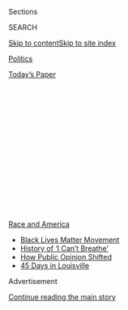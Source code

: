 <div id="app">

<div>

<div>

<div>

<div class="NYTAppHideMasthead css-1q2w90k e1suatyy0">

<div class="section css-ui9rw0 e1suatyy2">

<div class="css-eph4ug er09x8g0">

<div class="css-6n7j50">

</div>

<span class="css-1dv1kvn">Sections</span>

<div class="css-10488qs">

<span class="css-1dv1kvn">SEARCH</span>

</div>

[Skip to content](#site-content)[Skip to site
index](#site-index)

</div>

<div id="masthead-section-label" class="css-1wr3we4 eaxe0e00">

[Politics](https://www.nytimes3xbfgragh.onion/section/politics)

</div>

<div class="css-10698na e1huz5gh0">

</div>

</div>

<div id="masthead-bar-one" class="section hasLinks css-15hmgas e1csuq9d3">

<div class="css-uqyvli e1csuq9d0">

</div>

<div class="css-1uqjmks e1csuq9d1">

</div>

<div class="css-9e9ivx">

[](https://myaccount.nytimes3xbfgragh.onion/auth/login?response_type=cookie&client_id=vi)

</div>

<div class="css-1bvtpon e1csuq9d2">

[Today’s
Paper](https://www.nytimes3xbfgragh.onion/section/todayspaper)

</div>

</div>

</div>

</div>

<div data-aria-hidden="false">

<div id="site-content" data-role="main">

<div>

<div class="css-1aor85t" style="opacity:0.000000001;z-index:-1;visibility:hidden">

<div class="css-1hqnpie">

<div class="css-epjblv">

<span class="css-17xtcya">[Politics](/section/politics)</span><span class="css-x15j1o">|</span><span class="css-fwqvlz">Meet
the Official Accused of Helping Trump Politicize Homeland
Security</span>

</div>

<div class="css-k008qs">

<div class="css-1iwv8en">

<span class="css-18z7m18"></span>

<div>

</div>

</div>

<span class="css-1n6z4y">https://nyti.ms/2Xqukby</span>

<div class="css-1705lsu">

<div class="css-4xjgmj">

<div class="css-4skfbu" data-role="toolbar" data-aria-label="Social Media Share buttons, Save button, and Comments Panel with current comment count" data-testid="share-tools">

  - 
  - 
  - 
  - 
    
    <div class="css-6n7j50">
    
    </div>

  - 
  - 

</div>

</div>

</div>

</div>

</div>

</div>

<div id="NYT_TOP_BANNER_REGION" class="css-13pd83m">

<div>

<div id="styln-prism-menu-1590763508878" class="section interactive-content interactive-size-medium css-1edisqu">

<div class="css-17ih8de interactive-body">

<div id="scroll-container" class="css-1gj85ro">

[<span class="styln-title-wrap"><span class="css-1pje3qr">Race
and</span><span class="css-1pje3qr">
America</span></span>](https://www.nytimes3xbfgragh.onion/news-event/george-floyd-protests-minneapolis-new-york-los-angeles?action=click&pgtype=Article&state=default&region=TOP_BANNER&context=storylines_menu)

  - [Black Lives Matter
    Movement](https://www.nytimes3xbfgragh.onion/interactive/2020/07/03/us/george-floyd-protests-crowd-size.html?action=click&pgtype=Article&state=default&region=TOP_BANNER&context=storylines_menu)
  - [History of ‘I Can’t
    Breathe’](https://www.nytimes3xbfgragh.onion/interactive/2020/06/28/us/i-cant-breathe-police-arrest.html?action=click&pgtype=Article&state=default&region=TOP_BANNER&context=storylines_menu)
  - [How Public Opinion
    Shifted](https://www.nytimes3xbfgragh.onion/interactive/2020/06/10/upshot/black-lives-matter-attitudes.html?action=click&pgtype=Article&state=default&region=TOP_BANNER&context=storylines_menu)
  - [45 Days in
    Louisville](https://www.nytimes3xbfgragh.onion/interactive/2020/07/16/us/black-lives-matter-protests-louisville-breonna-taylor.html?action=click&pgtype=Article&state=default&region=TOP_BANNER&context=storylines_menu)

</div>

</div>

</div>

</div>

</div>

<div id="top-wrapper" class="css-1sy8kpn">

<div id="top-slug" class="css-l9onyx">

Advertisement

</div>

[Continue reading the main
story](#after-top)

<div class="ad top-wrapper" style="text-align:center;height:100%;display:block;min-height:250px">

<div id="top" class="place-ad" data-position="top" data-size-key="top">

</div>

</div>

<div id="after-top">

</div>

</div>

<div>

<div id="sponsor-wrapper" class="css-1hyfx7x">

<div id="sponsor-slug" class="css-19vbshk">

Supported by

</div>

[Continue reading the main
story](#after-sponsor)

<div id="sponsor" class="ad sponsor-wrapper" style="text-align:center;height:100%;display:block">

</div>

<div id="after-sponsor">

</div>

</div>

<div class="css-186x18t">

</div>

<div class="css-1vkm6nb ehdk2mb0">

# Meet the Official Accused of Helping Trump Politicize Homeland Security

</div>

Chad F. Wolf joined the Department of Homeland Security in its infancy
to help prevent another 9/11. Now he is helping President Trump use it
to achieve his political ambitions.

<div class="css-79elbk" data-testid="photoviewer-wrapper">

<div class="css-z3e15g" data-testid="photoviewer-wrapper-hidden">

</div>

<div class="css-1a48zt4 ehw59r15" data-testid="photoviewer-children">

![<span class="css-16f3y1r e13ogyst0" data-aria-hidden="true">The acting
homeland security secretary, Chad F. Wolf, testifying in February before
Congress. He has stepped into the spotlight in ways his predecessors
would not.
</span><span class="css-cnj6d5 e1z0qqy90" itemprop="copyrightHolder"><span class="css-1ly73wi e1tej78p0">Credit...</span><span><span>T.J.
Kirkpatrick for The New York
Times</span></span></span>](https://static01.graylady3jvrrxbe.onion/images/2020/08/04/world/04dc-unrest-dhs3/merlin_169518027_abcb011b-c157-4051-81b6-b16fa05ffa57-articleLarge.jpg?quality=75&auto=webp&disable=upscale)

</div>

</div>

<div class="css-18e8msd">

<div class="css-pdw9fk epjyd6m0">

<div class="css-1txwxcy ey68jwv0" data-aria-hidden="true">

[![Zolan
Kanno-Youngs](https://static01.graylady3jvrrxbe.onion/images/2019/12/13/reader-center/author-zolan-kanno-youngs/author-zolan-kanno-youngs-thumbLarge.png
"Zolan Kanno-Youngs")](https://www.nytimes3xbfgragh.onion/by/zolan-kanno-youngs)[![Jesse
McKinley](https://static01.graylady3jvrrxbe.onion/images/2018/02/20/multimedia/author-jesse-mckinley/author-jesse-mckinley-thumbLarge.jpg
"Jesse McKinley")](https://www.nytimes3xbfgragh.onion/by/jesse-mckinley)

</div>

<div class="css-1baulvz">

By [<span class="css-1baulvz" itemprop="name">Zolan
Kanno-Youngs</span>](https://www.nytimes3xbfgragh.onion/by/zolan-kanno-youngs)
and [<span class="css-1baulvz last-byline" itemprop="name">Jesse
McKinley</span>](https://www.nytimes3xbfgragh.onion/by/jesse-mckinley)

</div>

</div>

  - 
    
    <div class="css-ld3wwf e16638kd2">
    
    Aug. 4, 2020Updated <span class="css-epvm6">3:48 p.m.
    ET</span>
    
    </div>

  - 
    
    <div class="css-4xjgmj">
    
    <div class="css-pvvomx" data-role="toolbar" data-aria-label="Social Media Share buttons, Save button, and Comments Panel with current comment count" data-testid="share-tools">
    
      - 
      - 
      - 
      - 
        
        <div class="css-6n7j50">
        
        </div>
    
      - 
      - 
    
    </div>
    
    </div>

</div>

</div>

<div class="section meteredContent css-1r7ky0e" name="articleBody" itemprop="articleBody">

<div class="css-1fanzo5 StoryBodyCompanionColumn">

<div class="css-53u6y8">

WASHINGTON — It took only 24 hours after President Trump attacked New
York City in his State of the Union address for the president’s man at
the Department of Homeland Security to act.

Chad F. Wolf had joined the department nearly two decades before as a
midlevel staff member to help the sprawling new agency gear up to
protect Americans after the Sept. 11, 2001, attacks. But in February, as
the new [acting
secretary](https://www.nytimes3xbfgragh.onion/2019/11/01/us/politics/trump-chad-wolf-dhs.html)
of homeland security, Mr. Wolf introduced himself to most in the United
States by announcing on Fox News that New Yorkers were [suspended from
enrolling in expedited air traveler
programs](https://www.nytimes3xbfgragh.onion/2020/02/06/us/politics/dhs-new-york-global-entry.html)
because their state had barred federal immigration enforcement agencies
from gaining access to Department of Motor Vehicle records.

“It’s particularly interesting coming from New York again, from where
9/11 occurred,” Mr. Wolf said in a later appearance on the network. “We
want to make sure we share information and not continue to withhold
information.”

Only after thousands of New Yorkers were suspended from the programs did
the department [admit in court last
month](https://www.nytimes3xbfgragh.onion/2020/07/23/nyregion/trusted-traveler-homeland-security.html)
that what Mr. Wolf had said to justify his action was untrue. Several
states and territories were not allowing the agency access to motor
vehicle records, yet New York had been singled out because, Mr. Wolf had
insisted, “New York is the only state, and I think that bears repeating,
the only state that prohibits information sharing.”

</div>

</div>

<div class="css-1fanzo5 StoryBodyCompanionColumn">

<div class="css-53u6y8">

That false statement came at a pivotal turn of Mr. Wolf’s long ascent at
the department he now heads. His initial post at the federal
government’s newly created Transportation Security Administration,
within the Department of Homeland Security, was aimed at stopping
terrorists from again exploiting the nation’s commercial aviation
industry to kill Americans.

But as Mr. Trump has bent the department’s focus to match his own, Mr.
Wolf has bent with it, including on [travel
bans](https://www.nytimes3xbfgragh.onion/2020/01/31/us/politics/trump-travel-ban.html),
[illegal
immigration](https://www.nytimes3xbfgragh.onion/2020/03/20/us/politics/trump-border-coronavirus.html),
[domestic
protests](https://www.nytimes3xbfgragh.onion/2020/07/28/us/federal-agents-portland-seattle-protests.html)
and the [protection of federal
property](https://www.nytimes3xbfgragh.onion/2020/07/10/us/politics/homeland-security-statues-trump.html).

That shift has caused even some former Department of Homeland Security
officials as well as members of Congress to question whether in their
haste to create the agency, they neglected to include safeguards to
prevent a campaigning president and a compliant homeland security chief
from using the department’s arsenal to fulfill their political
ambitions.

“The idea of having a Department of Homeland Security wasn’t inherently
bad, but the way it was done was shoddy, and now we are paying the
price,” said Russell D. Feingold, a former Democratic senator who
opposed the creation of the department in 2002.

At the time, Congress believed broadly that a single department was
needed to improve communication between national security agencies and
state and local governments to prevent another terrorist attack, and it
set out to enact the largest reorganization of the federal government
since the Truman administration restructured the military in 1947.

</div>

</div>

<div class="css-1fanzo5 StoryBodyCompanionColumn">

<div class="css-53u6y8">

The department would employ about 170,000 workers across 22 agencies,
including the Coast Guard, the Secret Service, federal immigration
agencies and the Federal Emergency Management Agency, as well as a new
[intelligence
division](https://www.nytimes3xbfgragh.onion/2020/08/01/us/politics/brian-murphy-homeland-security-protesters.html)
to analyze criminal threats. The political fight over its creation was
not over the concentration of resources in the hands of one cabinet
secretary but over Republican demands that new federal employees should
not be in a union.

</div>

</div>

<div class="css-79elbk" data-testid="photoviewer-wrapper">

<div class="css-z3e15g" data-testid="photoviewer-wrapper-hidden">

</div>

<div class="css-1a48zt4 ehw59r15" data-testid="photoviewer-children">

![<span class="css-16f3y1r e13ogyst0" data-aria-hidden="true">President
George W. Bush signing the Homeland Security Act of 2002, a response to
the Sept. 11, 2001,
attacks.</span><span class="css-cnj6d5 e1z0qqy90" itemprop="copyrightHolder"><span class="css-1ly73wi e1tej78p0">Credit...</span><span>Stephen
Jaffe/Agence France-Presse, via Getty
Images</span></span>](https://static01.graylady3jvrrxbe.onion/images/2020/08/03/world/04dc-unrest-dhs/03dc-unrest-dhs-articleLarge.jpg?quality=75&auto=webp&disable=upscale)

</div>

</div>

<div class="css-1fanzo5 StoryBodyCompanionColumn">

<div class="css-53u6y8">

“That was the whole notion, that we would have a way to protect our
citizens if there was a terror attack,” said Barbara Boxer, a former
Democratic senator who voted for the department’s creation and now says
she regrets it. “Somehow, this has developed into the president’s
private military.”

The Trump administration has defended its deployment of tactical teams
to Portland, Ore., and the officers’ aggressive tactics by citing [a
federal statute](https://www.law.cornell.edu/uscode/text/40/1315)
bolstered by the law that created the Department of Homeland Security.
That statute allows the secretary to deputize agents within the
department’s various agencies to protect federal property, like the
courthouse in Portland.

Ms. Boxer took the point. “I view it as a real wake-up call to analyze
all of our laws to see if they could be abused to the point that could
really injure our own people,” she said.

Alexei Woltornist, a spokesman for the department, rejected that it was
“punishing cities led by Democrats.”

“The mission of D.H.S. changes as the threats change,” he said, noting
that the agency has focused on carrying out Mr. Trump’s immigration
policies. “When violent rioting began to emerge throughout the country,
again the threat changed and the department responded.”

</div>

</div>

<div class="css-1fanzo5 StoryBodyCompanionColumn">

<div class="css-53u6y8">

Judd Gregg, a former Republican senator and a sponsor of the act, backed
the department’s actions against “a disruption of the orderly society,”
even as he acknowledged that Congress paid little attention to the
decision in the Homeland Security Act to transfer authority to protect
federal property from the low-key General Services Administration to the
more political homeland security secretary.

“I don’t think it was focused on at all,” he said, adding, “we were
looking at the much bigger issue of how terrorists would attack us
next.”

The Department of Homeland Security has struggled with its identity
since its creation. James M. Loy, the first head of the Transportation
Security Administration, recalled that “it was a patchwork quilt kind of
thing.”

“Here we are 18 years later,” he added, “the department is still
maturing in how it carries out its missions.”

Mr. Wolf, a Plano, Texas, native, went to college on a tennis
scholarship before heading to Washington to work on Capitol Hill, then
at the T.S.A. He rose at the agency to assistant administrator until
2005, when Thomas Blank, one of his mentors at the aviation security
agency, recruited him to Wexler & Walker, a now defunct lobbyist firm.

Mr. Wolf spent the Obama administration lobbying, including for a new
carry-on luggage screening device that would cost the T.S.A. hundreds of
millions of dollars. [He returned to the agency as chief of staff
in 2017 as it tested the
product](https://www.nytimes3xbfgragh.onion/2017/04/15/us/politics/trump-appointees-potential-conflicts.html)
— it is now used at most airports.

After Kirstjen Nielsen became homeland security secretary in December
2017, she tapped Mr. Wolf to be her chief of staff.

</div>

</div>

<div class="css-1fanzo5 StoryBodyCompanionColumn">

<div class="css-53u6y8">

The agency has been at the center of convulsive policies that banned
travel from predominantly Muslim countries, transferred money from the
Defense Department to build a border wall and restricted the ability of
migrants to obtain asylum at the southwestern border. Mr. Wolf was also
crucial to carrying out a policy that led to the separation of more than
2,800 migrant children from their parents in 2018.

When he testified in June 2019 to be confirmed as the department’s under
secretary for strategy, policy and plans, Mr. Wolf said he learned of
the family separations policy late, just before the attorney general at
the time, Jeff Sessions, announced it. Emails obtained by Senator Jeff
Merkley, Democrat of Oregon, showed that Mr. Wolf actually included the
separation of families in [a list of policy
recommendations](https://www.nbcnews.com/politics/immigration/watchdog-group-trump-dhs-pick-made-false-claims-about-role-n1078171)
that he sent to the Justice Department in December 2017.

Mr. Woltornist said that Mr. Wolf was not directly involved in the
policymaking and that there were dozens of proposals circulating between
the Departments of Justice and Homeland Security.

Before he was made acting secretary, Mr. Wolf was more of a
behind-the-scenes operator than a public defender of Mr. Trump. In
September 2019, Mr. Wolf refused to go on Fox News to speak on the
department’s efforts to crack down on terrorism because the host might
ask about the administration’s immigration agenda, according to a former
administration official.

Mr. Woltornist denied that account, saying that Mr. Wolf repeatedly goes
on television to back the president.

After the White House [purged the department’s
leadership](https://www.nytimes3xbfgragh.onion/2019/04/08/us/politics/randolph-alles-secret-service.html)
last spring, it began to [install
others](https://www.nytimes3xbfgragh.onion/2019/09/05/us/politics/ken-cuccinelli-immigration-trump.html)
who had proved more willing to boost Mr. Trump’s immigration policies on
television, all of them in an acting capacity to avoid the Senate
confirmation process. Mr. Wolf adjusted accordingly.

Michael Chertoff, a homeland security secretary under President George
W. Bush, said the number of vacant positions and acting roles has left
the agency vulnerable for politicization.

</div>

</div>

<div class="css-1fanzo5 StoryBodyCompanionColumn">

<div class="css-53u6y8">

Senate-confirmed officials “have a certain ability to push back a little
bit in a firm and polite way,” Mr. Chertoff said. Now at the department,
he said, the leadership “will basically never be nominated.”

“The message they are getting is, ‘You are here on sufferance,’” he
added.

Mr. Wolf is stepping into the spotlight in ways his predecessors would
not, including by now being a frequent visitor of the conservative
television shows that Mr. Trump follows.

He has even embraced the hard-liner image that the president values.
Before Mr. Wolf agreed last week to **** withdraw the tactical teams
from the courthouse on the condition that state police handle the
protests, he flew to the city and stood for photographs alongside
officers in front of graffiti-laced walls at the federal courthouse —
even as officials in the department addressed [a
memo](https://int.graylady3jvrrxbe.onion/data/documenttools/dh-stacticalagent-memo1/d490e392eab7d7d6/full.pdf)
to him warning that the tactical teams did not have the [proper training
to quell the
protests.](https://www.nytimes3xbfgragh.onion/2020/07/18/us/portland-protests.html)

</div>

</div>

<div class="css-79elbk" data-testid="photoviewer-wrapper">

<div class="css-z3e15g" data-testid="photoviewer-wrapper-hidden">

</div>

<div class="css-1a48zt4 ehw59r15" data-testid="photoviewer-children">

<div class="css-1xdhyk6 erfvjey0">

<span class="css-1ly73wi e1tej78p0">Image</span>

<div class="css-zjzyr8">

<div data-testid="lazyimage-container" style="height:257.77777777777777px">

</div>

</div>

</div>

<span class="css-16f3y1r e13ogyst0" data-aria-hidden="true">In recent
weeks, Mr. Wolf has emerged as the face of the Trump administration’s
intervention in cities like Portland, Ore., where last week, federal
agents stood guard outside a federal
courthouse.</span><span class="css-cnj6d5 e1z0qqy90" itemprop="copyrightHolder"><span class="css-1ly73wi e1tej78p0">Credit...</span><span>Brandon
Bell for The New York Times</span></span>

</div>

</div>

<div class="css-1fanzo5 StoryBodyCompanionColumn">

<div class="css-53u6y8">

Ms. Nielsen, rather, was often admonished by Mr. Trump for focusing on
department responsibilities like cybersecurity, instead of on illegal
border crossings. Kevin K. McAleenan, her successor, complained about
the anti-immigrant messaging and confrontational tone of Kenneth T.
Cuccinelli II, the acting deputy secretary, and Mark Morgan, the acting
commissioner of Customs and Border Protection.

“Chad Wolf works much better with these individuals,” Brandon Judd, the
president of the National Border Patrol Council and a close ally of Mr.
Trump’s, said this year.

Mr. Wolf’s suspension of New Yorkers from Trusted Traveler Programs like
Global Entry prompted more than a dozen meetings with New York State
officials. Mr. Wolf often let Mr. Cuccinelli press Gov. Andrew M. Cuomo
and his staff to modify the state law that banned immigration
enforcement agencies from gaining access to motor vehicle records,
according to those familiar with the meetings.

</div>

</div>

<div class="css-1fanzo5 StoryBodyCompanionColumn">

<div class="css-53u6y8">

Mr. Cuomo said repeatedly at the time that federal officials could get
the criminal histories they were looking for from existing F.B.I.
databases and that the administration was really after data on
undocumented immigrants.

“They didn’t even have a patina of credibility in what they did,” Mr.
Cuomo said in an interview after the release of the court documents that
showed that Department of Homeland Security leaders had made false
statements.

“My sense is they’re so aggressive in their politics that there’s not
even a specific target,” he said, adding, “It’s just a generalized blast
of disagreements.”

Since the Global Entry suspension in February, Mr. Wolf has stood with
Mr. Trump to mark 200 miles of completed border wall and has echoed the
president’s critique of protesters that targeted statues and monuments.
In recent weeks, Mr. Wolf has emerged as the face of the
administration’s intervention in cities like Portland.

“I don’t need invitations by state mayors or state governors to do our
job,” Mr. Wolf said last month on Fox News. “We’re going to do that
whether they like us there or not.”

The original point of the department — to break down the barriers
between federal, state and local law enforcement — has taken on new
meaning.

Zolan Kanno-Youngs reported from Washington, and Jesse McKinley from
Albany, N.Y.

</div>

</div>

<div>

</div>

</div>

<div>

</div>

<div>

</div>

<div>

</div>

<div>

<div id="bottom-wrapper" class="css-1ede5it">

<div id="bottom-slug" class="css-l9onyx">

Advertisement

</div>

[Continue reading the main
story](#after-bottom)

<div id="bottom" class="ad bottom-wrapper" style="text-align:center;height:100%;display:block;min-height:90px">

</div>

<div id="after-bottom">

</div>

</div>

</div>

</div>

</div>

## Site Index

<div>

</div>

## Site Information Navigation

  - [© <span>2020</span> <span>The New York Times
    Company</span>](https://help.nytimes3xbfgragh.onion/hc/en-us/articles/115014792127-Copyright-notice)

<!-- end list -->

  - [NYTCo](https://www.nytco.com/)
  - [Contact
    Us](https://help.nytimes3xbfgragh.onion/hc/en-us/articles/115015385887-Contact-Us)
  - [Work with us](https://www.nytco.com/careers/)
  - [Advertise](https://nytmediakit.com/)
  - [T Brand Studio](http://www.tbrandstudio.com/)
  - [Your Ad
    Choices](https://www.nytimes3xbfgragh.onion/privacy/cookie-policy#how-do-i-manage-trackers)
  - [Privacy](https://www.nytimes3xbfgragh.onion/privacy)
  - [Terms of
    Service](https://help.nytimes3xbfgragh.onion/hc/en-us/articles/115014893428-Terms-of-service)
  - [Terms of
    Sale](https://help.nytimes3xbfgragh.onion/hc/en-us/articles/115014893968-Terms-of-sale)
  - [Site
    Map](https://spiderbites.nytimes3xbfgragh.onion)
  - [Help](https://help.nytimes3xbfgragh.onion/hc/en-us)
  - [Subscriptions](https://www.nytimes3xbfgragh.onion/subscription?campaignId=37WXW)

</div>

</div>

</div>

</div>

